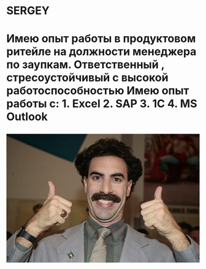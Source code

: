 <H1>  SERGEY <H1>
Имею опыт работы  в продуктовом ритейле на должности менеджера по заупкам. 
Ответственный , стресоустойчивый с высокой работоспособностью
Имею опыт работы с:
1. Excel
2. SAP
3. 1C
4. MS Outlook

![borat.jpg](img/borat.jpg)
